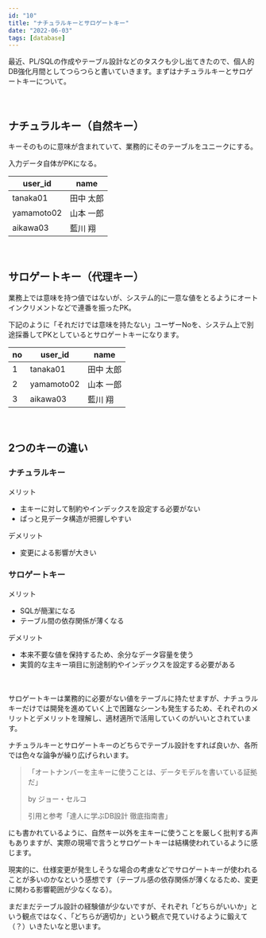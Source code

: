 ```yaml
---
id: "10"
title: "ナチュラルキーとサロゲートキー"
date: "2022-06-03"
tags: [database]
---
```


最近、PL/SQLの作成やテーブル設計などのタスクも少し出てきたので、個人的DB強化月間としてつらつらと書いていきます。まずはナチュラルキーとサロゲートキーについて。

　

## ナチュラルキー（自然キー）

キーそのものに意味が含まれていて、業務的にそのテーブルをユニークにする。

入力データ自体がPKになる。

| user_id | name |
| --- | --- |
| tanaka01 | 田中 太郎 |
| yamamoto02 | 山本 一郎 |
| aikawa03 | 藍川 翔 |

　

## サロゲートキー（代理キー）

業務上では意味を持つ値ではないが、システム的に一意な値をとるようにオートインクリメントなどで連番を振ったPK。

下記のように「それだけでは意味を持たない」ユーザーNoを、システム上で別途採番してPKとしているとサロゲートキーになります。

| no | user_id | name |
| --- | --- | --- |
| 1 | tanaka01 | 田中 太郎 |
| 2 | yamamoto02 | 山本 一郎 |
| 3 | aikawa03 | 藍川 翔 |

　

## 2つのキーの違い

### ナチュラルキー

メリット

- 主キーに対して制約やインデックスを設定する必要がない
- ぱっと見データ構造が把握しやすい

デメリット

- 変更による影響が大きい

### サロゲートキー

メリット

- SQLが簡潔になる
- テーブル間の依存関係が薄くなる

デメリット

- 本来不要な値を保持するため、余分なデータ容量を使う
- 実質的な主キー項目に別途制約やインデックスを設定する必要がある

　

サロゲートキーは業務的に必要がない値をテーブルに持たせますが、ナチュラルキーだけでは開発を進めていく上で困難なシーンも発生するため、それぞれのメリットとデメリットを理解し、適材適所で活用していくのがいいとされています。

ナチュラルキーとサロゲートキーのどちらでテーブル設計をすれば良いか、各所では色々な論争が繰り広げられいます。

> 「オートナンバーを主キーに使うことは、データモデルを書いている証拠だ」
> 
> by ジョー・セルコ
> 
> 引用と参考「達人に学ぶDB設計 徹底指南書」


にも書かれているように、自然キー以外を主キーに使うことを厳しく批判する声もありますが、実際の現場で言うとサロゲートキーは結構使われているように感じます。

現実的に、仕様変更が発生しそうな場合の考慮などでサロゲートキーが使われることが多いのかなという感想です（テーブル感の依存関係が薄くなるため、変更に関わる影響範囲が少なくなる）。

まだまだテーブル設計の経験値が少ないですが、それぞれ「どちらがいいか」という観点ではなく、「どちらが適切か」という観点で見ていけるように鍛えて（？）いきたいなと思います。